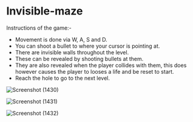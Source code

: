 # Invisible-maze

Instructions of the game:-
* Movement is done via W, A, S and D.
* You can shoot a bullet to where your cursor is pointing at.
* There are invisible walls throughout the level.
* These can be revealed by shooting bullets at them.
* They are also revealed when the player collides with them, this does however causes the player to looses a life and be reset to start.
* Reach the hole to go to the next level.


![Screenshot (1430)](https://user-images.githubusercontent.com/90690107/182508388-4f298218-62cd-4203-b32d-c371f757f286.png)


![Screenshot (1431)](https://user-images.githubusercontent.com/90690107/182508318-e43b663d-813c-484c-83fc-d3dd0bd0708e.png)


![Screenshot (1432)](https://user-images.githubusercontent.com/90690107/182508330-43c0508f-8c66-4393-86f5-9cbefeddd0eb.png)
